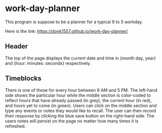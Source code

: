 # work-day-planner

This program is suppose to be a planner for a typical 9 to 5 workday. 

Here is the link:  https://donk1557.github.io/work-day-planner/

## Header

The top of the page displays the current date and time in {month day, year} and {hour: minutes: seconds} respectively.

## Timeblocks

There is one of these for every hour between 9 AM and 5 PM. The left-hand side shows the particular hour while the middle section is color-coded to reflect hours that have already passed (in grey), the current hour (in red), and hours yet to come (in green). Users can click on the middle section and type any events or notes they would like to recall. The user can then record their response by clicking the blue save button on the right-hand side. The users notes will persist on the page no matter how many times it is refreshed.


